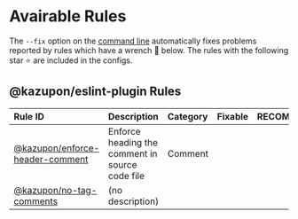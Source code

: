 # Avairable Rules

The `--fix` option on the [command line](https://eslint.org/docs/user-guide/command-line-interface#fixing-problems) automatically fixes problems reported by rules which have a wrench 🔧 below.
The rules with the following star ⭐ are included in the configs.

<!--RULES_TABLE_START-->

## @kazupon/eslint-plugin Rules

| Rule ID                                                        | Description                                     | Category | Fixable | RECOMMENDED |
| :------------------------------------------------------------- | :---------------------------------------------- | :------- | :-----: | :---------: |
| [@kazupon/enforce-header-comment](./enforce-header-comment.md) | Enforce heading the comment in source code file | Comment  |         |     ⭐      |
| [@kazupon/no-tag-comments](./no-tag-comments.md)               | (no description)                                |          |         |             |

<!--RULES_TABLE_END-->

